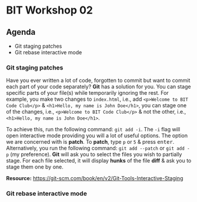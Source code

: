 
# BIT Workshop 02

## Agenda

- Git staging patches
- Git rebase interactive mode

### Git staging patches

Have you ever written a lot of code, forgotten to commit but want to commit each part of your code separately? **Git** has a solution for you. You can stage specific parts of your file(s) while temporarily ignoring the rest. For example, you make two changes to `index.html`, i.e., add `<p>Welcome to BIT Code Club</p>` & `<h1>Hello, my name is John Doe</h1>`, you can stage one of the changes, i.e., `<p>Welcome to BIT Code Club</p>` & not the other, i.e., `<h1>Hello, my name is John Doe</h1>`. 

To achieve this, run the following command: `git add -i`. The `-i` flag will open interactive mode providing you will a lot of useful options. The option we are concerned with is **patch**. To **patch**, type `p` or `5` & press <kbd>enter</kbd>. Alternatively, you run the following command: `git add --patch` or `git add -p` (my preference). **Git** will ask you to select the files you wish to partially stage. For each file selected, it will display **hunks** of the file **diff** & ask you to stage them one by one.

**Resource:** <https://git-scm.com/book/en/v2/Git-Tools-Interactive-Staging>

### Git rebase interactive mode